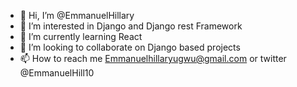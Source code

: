 - 👋 Hi, I’m @EmmanuelHillary
- 👀 I’m interested in Django and Django rest Framework
- 🌱 I’m currently learning React
- 💞️ I’m looking to collaborate on Django based projects
- 📫 How to reach me Emmanuelhillaryugwu@gmail.com or twitter @EmmanuelHill10

